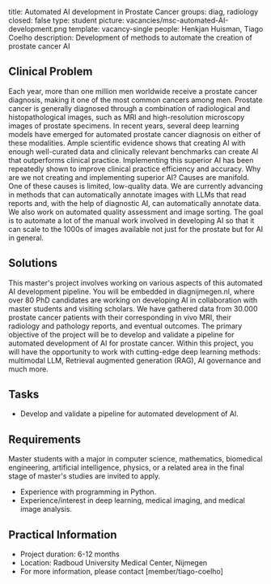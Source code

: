 title: Automated AI development in Prostate Cancer
groups: diag, radiology
closed: false
type: student 
picture: vacancies/msc-automated-AI-development.png
template: vacancy-single
people: Henkjan Huisman, Tiago Coelho
description: Development of methods to automate the creation of prostate cancer AI

## Clinical Problem 
Each year, more than one million men worldwide receive a prostate cancer diagnosis, making it one of the most common cancers among men. Prostate cancer is generally diagnosed through a combination of radiological and histopathological images, such as MRI and high-resolution microscopy images of prostate specimens. In recent years, several deep learning models have emerged for automated prostate cancer diagnosis on either of these modalities. Ample scientific evidence shows that creating AI with enough well-curated data and clinically relevant benchmarks can create AI that outperforms clinical practice. Implementing this superior AI has been repeatedly shown to improve clinical practice efficiency and accuracy. Why are we not creating and implementing superior AI? Causes are manifold. One of these causes is limited, low-quality data. We are currently advancing in methods that can automatically annotate images with LLMs that read reports and, with the help of diagnostic AI, can automatically annotate data. We also work on automated quality assessment and image sorting. The goal is to automate a lot of the manual work involved in developing AI so that it can scale to the 1000s of images available not just for the prostate but for AI in general.

## Solutions
This master's project involves working on various aspects of this automated AI development pipeline. You will be embedded in diagnijmegen.nl, where over 80 PhD candidates are working on developing AI in collaboration with master students and visiting scholars. We have gathered data from 30.000 prostate cancer patients with their corresponding in vivo MRI, their radiology and pathology reports, and eventual outcomes. The primary objective of the project will be to develop and validate a pipeline for automated development of AI for prostate cancer. Within this project, you will have the opportunity to work with cutting-edge deep learning methods: multimodal LLM, Retrieval augmented generation (RAG), AI governance and much more. 

## Tasks 
- Develop and validate a pipeline for automated development of AI.

## Requirements 
Master students with a major in computer science, mathematics, biomedical engineering, artificial intelligence, physics, or a related area in the final stage of master's studies are invited to apply.
- Experience with programming in Python.
- Experience/interest in deep learning, medical imaging, and medical image analysis.

## Practical Information 
- Project duration: 6-12 months 
- Location: Radboud University Medical Center, Nijmegen
- For more information, please contact [member/tiago-coelho]
